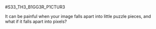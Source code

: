 #S33_TH3_B1GG3R_P1CTUR3

It can be painful when your image falls apart into little puzzle pieces, and what if it falls apart into pixels?